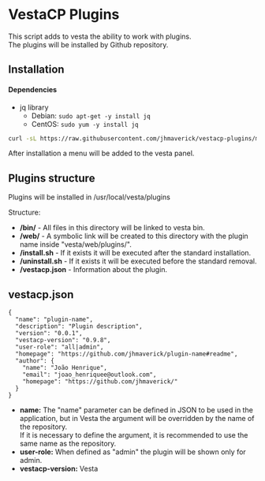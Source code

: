 # VestaCP Plugins

This script adds to vesta the ability to work with plugins.\
The plugins will be installed by Github repository.

## Installation

#### Dependencies

* jq library
  * Debian: `sudo apt-get -y install jq`
  * CentOS: `sudo yum -y install jq`

```bash
curl -sL https://raw.githubusercontent.com/jhmaverick/vestacp-plugins/master/install.sh | bash -
```

After installation a menu will be added to the vesta panel.


## Plugins structure

Plugins will be installed in /usr/local/vesta/plugins

Structure:
* **/bin/** - All files in this directory will be linked to vesta bin.
* **/web/** - A symbolic link will be created to this directory with the plugin name inside "vesta/web/plugins/".
* **/install.sh** - If it exists it will be executed after the standard installation.
* **/uninstall.sh** - If it exists it will be executed before the standard removal.
* **/vestacp.json** - Information about the plugin.


## vestacp.json

```json5
{
  "name": "plugin-name",
  "description": "Plugin description",
  "version": "0.0.1",
  "vestacp-version": "0.9.8",
  "user-role": "all|admin",
  "homepage": "https://github.com/jhmaverick/plugin-name#readme",
  "author": {
    "name": "João Henrique",
    "email": "joao_henriquee@outlook.com",
    "homepage": "https://github.com/jhmaverick/"
  }
}
```

* **name:** The "name" parameter can be defined in JSON to be used in the application, but in Vesta the argument will be overridden by the name of the repository.\
If it is necessary to define the argument, it is recommended to use the same name as the repository.
* **user-role:** When defined as "admin" the plugin will be shown only for admin.
* **vestacp-version:** Vesta

